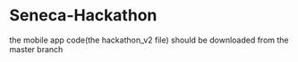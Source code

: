 # Seneca-Hackathon
the mobile app code(the hackathon_v2 file) should be downloaded from the master branch
